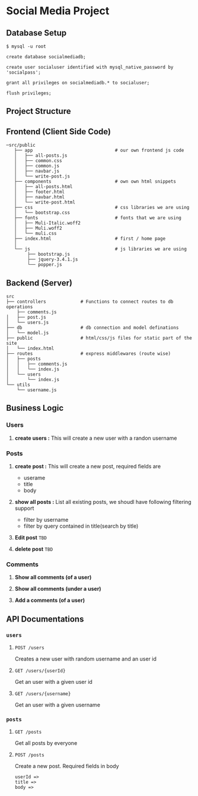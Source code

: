 # Social Media Project

## Database Setup

```shell
$ mysql -u root
```

```mysql
create database socialmediadb;

create user socialuser identified with mysql_native_password by 'socialpass';

grant all privileges on socialmediadb.* to socialuser;

flush privileges;
```

## Project Structure

## Frontend (Client Side Code)

```shell
─src/public
   ├── app                               # our own frontend js code
   │   ├── all-posts.js
   │   ├── common.css
   │   ├── common.js
   │   ├── navbar.js
   │   └── write-post.js
   ├── components                        # own own html snippets
   │   ├── all-posts.html
   │   ├── footer.html
   │   ├── navbar.html
   │   └── write-post.html
   ├── css                               # css libraries we are using
   │   └── bootstrap.css
   ├── fonts                             # fonts that we are using
   │   ├── Muli-Italic.woff2
   │   ├── Muli.woff2
   │   └── muli.css
   ├── index.html                        # first / home page
   │
   └── js                                # js libraries we are using
        ├── bootstrap.js
        ├── jquery-3.4.1.js
        └── popper.js
```

## Backend (Server)

```shell
src
├── controllers             # Functions to connect routes to db operations
    ├── comments.js
│   ├── post.js
│   └── users.js
├── db                      # db connection and model definations
│   └── model.js
├── public                  # html/css/js files for static part of the site
│   └── index.html
├── routes                  # express middlewares (route wise)
│   ├── posts
│   │   ├── comments.js
│   │   └── index.js
│   └── users
│       └── index.js
└── utils
    └── username.js
```

## Business Logic

### Users

1. **create users :**
   This will create a new user with a randon username

### Posts

1. **create post :**
   This will create a new post, required fields are

   - userame
   - title
   - body

2. **show all posts :**
   List all existing posts, we shoudl have following filtering support

   - filter by username
   - filter by query contained in title(search by title)

3. **Edit post** `TBD`

4. **delete post** `TBD`

### Comments

1. **Show all comments (of a user)**

2. **Show all comments (under a user)**

3. **Add a comments (of a user)**

## API Documentations

### `users`

1. `POST /users`

   Creates a new user with random username and an user id

2. `GET /users/{userId}`

   Get an user with a given user id

3. `GET /users/{username}`

   Get an user with a given username

### `posts`

1. `GET /posts`

   Get all posts by everyone

2. `POST /posts`

   Create a new post.
   Required fields in body

   ```
   userId =>
   title =>
   body =>
   ```
